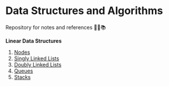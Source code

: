 # Data Structures and Algorithms

Repository for notes and references 👨‍💻📚

**Linear Data Structures**

1. [Nodes](./1-nodes.md)
2. [Singly Linked Lists](./2-singly-linked-lists.md)
3. [Doubly Linked Lists](./3-doubly-linked-lists.md)
4. [Queues](./4-queues.md)
5. [Stacks](./5-stacks.md)

<br>
